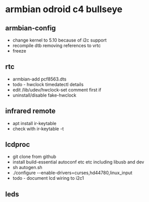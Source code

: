 # armbian odroid c4 bullseye  

## armbian-config  

* change kernel to 5.10 because of i2c support
* recompile dtb removing references to vrtc
* freeze

## rtc

* armbian-add pcf8563.dts  
* todo - hwclock timedatectl details
* edit /lib/udev/hwclock-set comment first if
* uninstall/disable fake-hwclock

## infrared remote

* apt install ir-keytable 
* check with ir-keytable -t

## lcdproc

* git clone from github
* install build-essential autoconf etc etc including libusb and dev
* sh autogen.sh
* ./configure --enable-drivers=curses,hd44780,linux_input
* todo - document lcd wiring to i2c1

## leds
